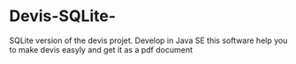 # Devis-SQLite-
SQLite version of the devis projet. Develop in Java SE this software help you to make devis easyly and get it as a pdf document
